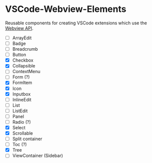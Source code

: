 # VSCode-Webview-Elements

Reusable components for creating VSCode extensions which use the [Webview API](https://code.visualstudio.com/api/extension-guides/webview). 

- [ ] ArrayEdit
- [ ] Badge
- [ ] Breadcrumb
- [ ] Button
- [x] Checkbox
- [x] Collapsible
- [ ] ContextMenu
- [ ] Form (?)
- [x] FormItem
- [x] Icon
- [x] Inputbox
- [ ] InlineEdit
- [ ] List
- [ ] ListEdit
- [ ] Panel
- [ ] Radio (?)
- [x] Select
- [x] Scrollable
- [ ] Split container
- [ ] Toc (?)
- [x] Tree
- [ ] ViewContainer (Sidebar)
